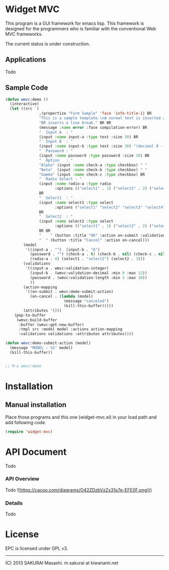 # Widget MVC

This program is a GUI framework for emacs lisp.
This framework is designed for the programmers who is familiar with the conventional Web MVC frameworks.

The current status is under construction.

## Applications

Todo

## Sample Code

```lisp
(defun wmvc:demo ()
  (interactive)
  (let ((src `(
               ,(propertize "Form Sample" 'face 'info-title-1) BR
               "This is a sample template.\nA normal text is inserted as is." BR
               "BR inserts a line break." BR BR
               (message :name error :face compilation-error) BR
               "  Input A  : "
               (input :name input-a :type text :size 30) BR
               "  Input B  : "
               (input :name input-b :type text :size 30) "(decimal 0 - 12)" BR
               "  Password : "
               (input :name password :type password :size 20) BR
               "  Option   : "
               "Alpha" (input :name check-a :type checkbox) " "
               "Beta"  (input :name check-b :type checkbox) " "
               "Gamma" (input :name check-c :type checkbox) BR
               "  Radio Select : " 
               (input :name radio-a :type radio
                      :options (("select1" . 1) ("select2" . 2) ("select3" . 3) ("select4" . 4)))
               BR
               "  Select1  : "
               (input :name select1 :type select 
                      :options ("select1" "select2" "select3" "select4"))
               BR
               "  Select2  : "
               (input :name select2 :type select 
                      :options (("select1" . 1) ("select2" . 2) ("select3" . 3) ("select4" . 4)))
               BR BR
               "    " (button :title "OK" :action on-submit :validation t)
               "  " (button :title "Cancel" :action on-cancel)))
        (model 
         '((input-a . "")  (input-b . "6")
           (password . "") (check-a . t) (check-b . nil) (check-c . nil)
           (radio-a . 4) (select1 . "select2") (select2 . 3)))
        (validations
         '((input-a . wmvc:validation-integer)
           (input-b . (wmvc:validation-decimal :min 0 :max 12))
           (password . (wmvc:validation-length :min 5 :max 10))
           ))
        (action-mapping 
         '((on-submit . wmvc:demo-submit-action)
           (on-cancel . (lambda (model) 
                          (message "canceled")
                          (kill-this-buffer)))))
        (attributes '()))
    (pop-to-buffer
     (wmvc:build-buffer 
      :buffer (wmvc:get-new-buffer)
      :tmpl src :model model :actions action-mapping
      :validations validations :attributes attributes))))

(defun wmvc:demo-submit-action (model)
  (message "MODEL : %S" model)
  (kill-this-buffer))


;; M-x wmvc:demo
```

# Installation

## Manual installation

Place those programs and this one (widget-mvc.el) in your load path and add following code.

```lisp
(require 'widget-mvc)
```

# API Document

Todo

### API Overview

Todo
![https://cacoo.com/diagrams/O42ZDzbVzZx31o7e-EFE0F.png]()

### Details

Todo

# License

EPC is licensed under GPL v3.

----
(C) 2013 SAKURAI Masashi. m.sakurai at kiwanami.net

